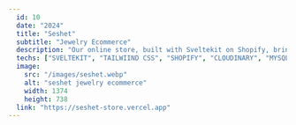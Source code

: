 ```yaml
---
  id: 10
  date: "2024"
  title: "Seshet"
  subtitle: "Jewelry Ecommerce"
  description: "Our online store, built with Sveltekit on Shopify, brings you a curated selection of exquisite pieces to elevate your look. Whether you're shopping for yourself or browsing for a gift."
  techs: ["SVELTEKIT", "TAILWIIND CSS", "SHOPIFY", "CLOUDINARY", "MYSQL", "AIVEN", "VERCEL"]
  image:
    src: "/images/seshet.webp"
    alt: "seshet jewelry ecommerce"
    width: 1374
    height: 738
  link: "https://seshet-store.vercel.app"
---
```

